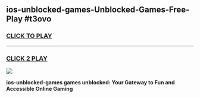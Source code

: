 
## ios-unblocked-games-Unblocked-Games-Free-Play #t3ovo
<h3>
<a href="https://us.freeplayer.one?title=ios-unblocked-games&ref=9M">CLICK TO PLAY</a></h3>
<hr>

<h3>
<a href="https://us.freeplayer.one?title=ios-unblocked-games&ref=9M">CLICK 2 PLAY</a>
  
</h3>

<a href="https://us.freeplayer.one?title=ios-unblocked-games&ref=9M"><img src="https://clearcache.store/games.png"></a>


**ios-unblocked-games games unblocked: Your Gateway to Fun and Accessible Online Gaming**
